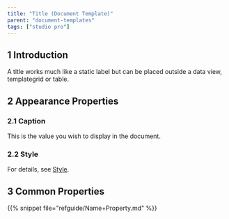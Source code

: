 ```yaml
---
title: "Title (Document Template)"
parent: "document-templates"
tags: ["studio pro"]
---
```


## 1 Introduction

A title works much like a static label but can be placed outside a data view, templategrid or table.

## 2 Appearance Properties

### 2.1 Caption

This is the value you wish to display in the document.

### 2.2 Style

For details, see [Style](style).

## 3 Common Properties

{{% snippet file="refguide/Name+Property.md" %}}

